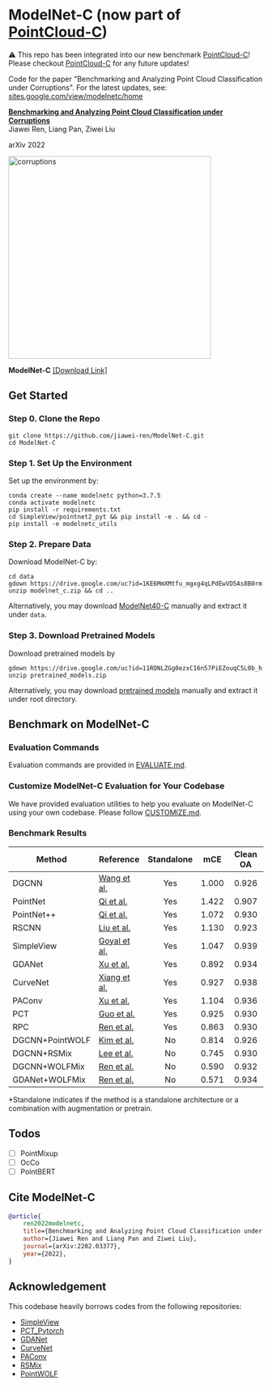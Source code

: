 # ModelNet-C (now part of [PointCloud-C](https://github.com/ldkong1205/PointCloud-C))

:warning: This repo has been integrated into our new benchmark [PointCloud-C](https://github.com/ldkong1205/PointCloud-C)! Please checkout [PointCloud-C](https://github.com/ldkong1205/PointCloud-C) for any future updates!

Code for the paper "Benchmarking and Analyzing Point Cloud Classification under Corruptions". For the latest updates, see: [sites.google.com/view/modelnetc/home](https://sites.google.com/view/modelnetc/home)

**[Benchmarking and Analyzing Point Cloud Classification under Corruptions](https://arxiv.org/abs/2202.03377)**  
Jiawei Ren, Liang Pan, Ziwei Liu

arXiv 2022

<img src="figs/corruptions.png" alt="corruptions" width="400"/>

**ModelNet-C** [[Download Link]](https://drive.google.com/file/d/1KE6MmXMtfu_mgxg4qLPdEwVD5As8B0rm/view?usp=sharing)



## Get Started

### Step 0. Clone the Repo
```shell
git clone https://github.com/jiawei-ren/ModelNet-C.git
cd ModelNet-C
```

### Step 1. Set Up the Environment
Set up the environment by:
```shell
conda create --name modelnetc python=3.7.5
conda activate modelnetc
pip install -r requirements.txt
cd SimpleView/pointnet2_pyt && pip install -e . && cd -
pip install -e modelnetc_utils
```

### Step 2. Prepare Data
Download ModelNet-C by:
```shell
cd data
gdown https://drive.google.com/uc?id=1KE6MmXMtfu_mgxg4qLPdEwVD5As8B0rm
unzip modelnet_c.zip && cd ..
```
Alternatively, you may download [ModelNet40-C](https://drive.google.com/file/d/1KE6MmXMtfu_mgxg4qLPdEwVD5As8B0rm/view?usp=sharing) manually and extract it under `data`.

### Step 3. Download Pretrained Models
Download pretrained models by
```shell
gdown https://drive.google.com/uc?id=11RONLZGg0ezxC16n57PiEZouqC5L0b_h
unzip pretrained_models.zip
```
Alternatively, you may download [pretrained models](https://drive.google.com/file/d/11RONLZGg0ezxC16n57PiEZouqC5L0b_h/view?usp=sharing) manually and extract it under root directory.

## Benchmark on ModelNet-C

### Evaluation Commands
Evaluation commands are provided in [EVALUATE.md](./EVALUATE.md).

### Customize ModelNet-C Evaluation for Your Codebase
We have provided evaluation utilities to help you evaluate on ModelNet-C using your own codebase. 
Please follow [CUSTOMIZE.md](./CUSTOMIZE.md).


### Benchmark Results

| Method          | Reference                                                  | Standalone |  mCE  | Clean OA |
| --------------- | ---------------------------------------------------------- | :--------: | :---: | :------: |
| DGCNN           | [Wang et al.](https://arxiv.org/abs/1801.07829)            |     Yes    | 1.000 |   0.926  |
| PointNet        | [Qi et al.](https://arxiv.org/abs/1612.00593)              |     Yes    | 1.422 |   0.907  |
| PointNet++      | [Qi et al.](https://arxiv.org/abs/1706.02413)              |     Yes    | 1.072 |   0.930  |
| RSCNN           | [Liu et al.](https://arxiv.org/abs/1904.07601)             |     Yes    | 1.130 |   0.923  |
| SimpleView      | [Goyal et al.](https://arxiv.org/abs/2106.05304)           |     Yes    | 1.047 |   0.939  |
| GDANet          | [Xu et al.](https://arxiv.org/abs/2012.10921)              |     Yes    | 0.892 |   0.934  |
| CurveNet        | [Xiang et al.](https://arxiv.org/abs/2105.01288)           |     Yes    | 0.927 |   0.938  |
| PAConv          | [Xu et al.](https://arxiv.org/abs/2103.14635)              |     Yes    | 1.104 |   0.936  |
| PCT             | [Guo et al.](https://arxiv.org/abs/2012.09688)             |     Yes    | 0.925 |   0.930  |
| RPC             | [Ren et al.](https://arxiv.org/abs/2202.03377) |     Yes    | 0.863 |   0.930  |
| DGCNN+PointWOLF | [Kim et al.](https://arxiv.org/abs/2110.05379)             |     No     | 0.814 |   0.926  |
| DGCNN+RSMix     | [Lee et al.](https://arxiv.org/abs/2102.01929)             |     No     | 0.745 |   0.930  |
| DGCNN+WOLFMix   | [Ren et al.](https://arxiv.org/abs/2202.03377) |     No     | 0.590 |   0.932  |
| GDANet+WOLFMix  | [Ren et al.](https://arxiv.org/abs/2202.03377) |     No     | 0.571 |   0.934  |

*Standalone indicates if the method is a standalone architecture or a combination with augmentation or pretrain.

## Todos

- [ ] PointMixup
- [ ] OcCo
- [ ] PointBERT

## Cite ModelNet-C
```bibtex
@article{
    ren2022modelnetc,
    title={Benchmarking and Analyzing Point Cloud Classification under Corruptions},
    author={Jiawei Ren and Liang Pan and Ziwei Liu},
    journal={arXiv:2202.03377},
    year={2022},
}
```


## Acknowledgement
This codebase heavily borrows codes from the following repositories:
- [SimpleView](https://github.com/princeton-vl/SimpleView)
- [PCT_Pytorch](https://github.com/Strawberry-Eat-Mango/PCT_Pytorch)
- [GDANet](https://github.com/mutianxu/GDANet)
- [CurveNet](https://github.com/tiangexiang/CurveNet)
- [PAConv](https://github.com/CVMI-Lab/PAConv)
- [RSMix](https://github.com/dogyoonlee/RSMix)
- [PointWOLF](https://github.com/mlvlab/PointWOLF)
